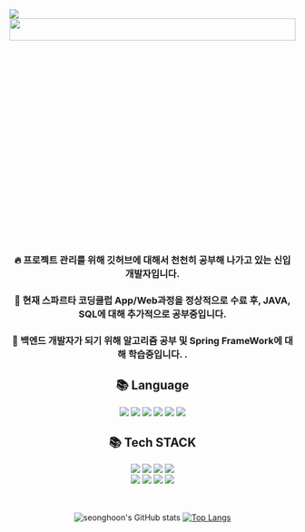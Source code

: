 <dive align=center>
<img src="https://capsule-render.vercel.app/api?type=waving&color=auto&height=300&section=header&text=Welcome!%20SeongHoon&animation=scaleIn&fontSize=75" />
</div>
<div align=center>
<img src="https://previews.123rf.com/images/vladgrin/vladgrin1910/vladgrin191000024/130889374-programming-web-banner-best-programming-languages-technology-process-of-software-development.jpg" width="100%" height="10%">
</div>


**<h3>:fire: 프로젝트 관리를 위해 깃허브에 대해서 천천히 공부해 나가고 있는 신입 개발자입니다.</h3>** 

**<h3>:peach: 현재 스파르타 코딩클럽 App/Web과정을 정상적으로 수료 후, JAVA, SQL에 대해 추가적으로 공부중입니다.</h3>**

**<h3>:balloon: 백엔드 개발자가 되기 위해 알고리즘 공부 및 Spring FrameWork에 대해 학습중입니다. .</h3>** 


<div align=center><h2>📚 Language</h2></div>
 <div align=center>   

  <img src="https://img.shields.io/badge/java-5468FF?style=for-the-badge&logo=java&logoColor=white"> 
  <img src="https://img.shields.io/badge/python-3776AB?style=for-the-badge&logo=python&logoColor=white"> 
  <img src="https://img.shields.io/badge/C-FFD900?style=for-the-badge&logo=python&logoColor=white">
  <img src="https://img.shields.io/badge/html5-E34F26?style=for-the-badge&logo=html5&logoColor=white"> 
  <img src="https://img.shields.io/badge/css-1572B6?style=for-the-badge&logo=css3&logoColor=white">
  <img src="https://img.shields.io/badge/javascript-F7DF1E?style=for-the-badge&logo=javascript&logoColor=black">
 
<div align=center><h2>📚 Tech STACK</h2></div>
<div align=center>   
  <img src="https://img.shields.io/badge/jquery-0769AD?style=for-the-badge&logo=jquery&logoColor=white">  
  <img src="https://img.shields.io/badge/mysql-4479A1?style=for-the-badge&logo=mysql&logoColor=white"> 
  <img src="https://img.shields.io/badge/mongoDB-47A248?style=for-the-badge&logo=MongoDB&logoColor=white">
  <img src="https://img.shields.io/badge/firebase-FFCA28?style=for-the-badge&logo=firebase&logoColor=white">
  <br>
  <img src="https://img.shields.io/badge/react native-61DAFB?style=for-the-badge&logo=react&logoColor=black"> 
  <img src="https://img.shields.io/badge/flask-000000?style=for-the-badge&logo=flask&logoColor=white">
  <img src="https://img.shields.io/badge/bootstrap-7952B3?style=for-the-badge&logo=bootstrap&logoColor=white">  
  <img src="https://img.shields.io/badge/github-F05032?style=for-the-badge&logo=github&logoColor=white">
  <br>
</div>
<br>
<br>

![seonghoon's GitHub stats](https://github-readme-stats.vercel.app/api?username=seonghoon0515&show_icons=true&theme=merko)
 [![Top Langs](https://github-readme-stats.vercel.app/api/top-langs/?username=seonghoon0515)](https://github.com/seonghoon0515/github-readme-stats)

